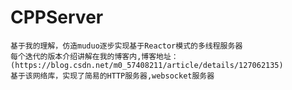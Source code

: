 # CPPServer
    基于我的理解，仿造muduo逐步实现基于Reactor模式的多线程服务器
    每个迭代的版本介绍讲解在我的博客内,博客地址：(https://blog.csdn.net/m0_57408211/article/details/127062135)
    基于该网络库，实现了简易的HTTP服务器,websocket服务器

